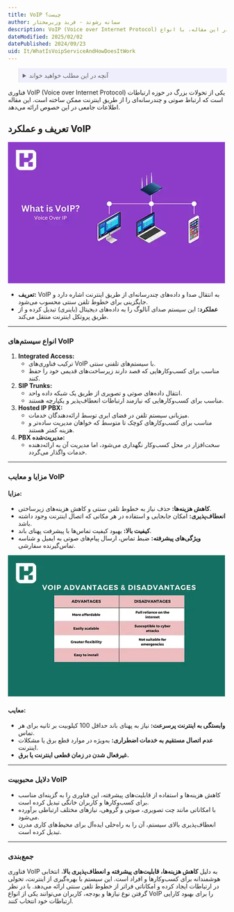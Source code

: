 ```yaml
---
title: VoIP چیست؟
author: سمانه رشوند - فربد وزیرمختار
description: VoIP (Voice over Internet Protocol) یک فناوری پیشرفته است که امکان انتقال صدا و محتوای چندرسانه‌ای از طریق اینترنت را فراهم می‌کند. در این مقاله، با انواع VoIP، مزایا، معایب و دلایل محبوبیت آن آشنا شوید 
dateModified: 2025/02/02
datePublished: 2024/09/23
uid: It/WhatIsVoipServiceAndHowDoesItWork
---
```

<blockquote style="background-color:#eeeefc; padding:0.5rem">

<details>
  <summary>آنچه در این مطلب خواهید خواند</summary>
  <ul>
    <li>تعریف و عملکرد VoIP</li>
    <li>انواع سیستم‌های VoIP</li>
    <li>مزایا و معایب VoIP</li>
    <li>دلایل محبوبیت VoIP</li>
  </ul>
</details>
</blockquote>

فناوری VoIP (Voice over Internet Protocol) یکی از تحولات بزرگ در حوزه ارتباطات است که ارتباط صوتی و چندرسانه‌ای را از طریق اینترنت ممکن ساخته است. این مقاله‌ اطلاعات جامعی در این خصوص ارائه می‌دهد.

## تعریف و عملکرد VoIP

![تعریف و عملکرد VoIP](./Images/WhatIsVoip.webp)

- **تعریف:** VoIP به انتقال صدا و داده‌های چندرسانه‌ای از طریق اینترنت اشاره دارد و جایگزینی برای خطوط تلفن سنتی محسوب می‌شود.
- **عملکرد:** این سیستم صدای آنالوگ را به داده‌های دیجیتال (باینری) تبدیل کرده و از طریق پروتکل اینترنت منتقل می‌کند. 

---

### انواع سیستم‌های VoIP
1. **Integrated Access:**
   - ترکیب فناوری‌های VoIP با سیستم‌های تلفنی سنتی.
   - مناسب برای کسب‌وکارهایی که قصد دارند زیرساخت‌های قدیمی خود را حفظ کنند.
2. **SIP Trunks:**
   - انتقال داده‌های صوتی و تصویری از طریق یک شبکه داده واحد.
   - مناسب برای کسب‌وکارهایی که نیازمند ارتباطات انعطاف‌پذیر و یکپارچه هستند.
3. **Hosted IP PBX:**
   - میزبانی سیستم تلفن در فضای ابری توسط ارائه‌دهندگان خدمات.
   - مناسب برای کسب‌وکارهای کوچک تا متوسط که خواهان مدیریت ساده‌تر و هزینه کمتر هستند.
4. **PBX مدیریت‌شده:**
   - سخت‌افزار در محل کسب‌وکار نگهداری می‌شود، اما مدیریت آن به ارائه‌دهنده خدمات واگذار می‌گردد.

---

### مزایا و معایب VoIP

#### مزایا:

- **کاهش هزینه‌ها:** حذف نیاز به خطوط تلفن سنتی و کاهش هزینه‌های زیرساختی.
- **انعطاف‌پذیری:** امکان جابجایی و استفاده در هر مکانی که اتصال اینترنت وجود داشته باشد.
- **کیفیت بالا:** بهبود کیفیت تماس‌ها با پیشرفت پهنای باند.
- **ویژگی‌های پیشرفته:** ضبط تماس، ارسال پیام‌های صوتی به ایمیل و شناسه تماس‌گیرنده سفارشی.

![مزایا و معایب VoIP](./Images/AdvantagesAndDisadvantagesOfVoIP.webp)

#### معایب:

- **وابستگی به اینترنت پرسرعت:** نیاز به پهنای باند حداقل 100 کیلوبیت بر ثانیه برای هر تماس.
- **عدم اتصال مستقیم به خدمات اضطراری:** به‌ویژه در موارد قطع برق یا مشکلات اینترنت.
- **غیرفعال شدن در زمان قطعی اینترنت یا برق.**

---

### دلایل محبوبیت VoIP
- کاهش هزینه‌ها و استفاده از قابلیت‌های پیشرفته، این فناوری را به گزینه‌ای مناسب برای کسب‌وکارها و کاربران خانگی تبدیل کرده است.
- با امکاناتی مانند چت تصویری، صوتی و گروهی، نیازهای مختلف ارتباطی برآورده می‌شود.
- انعطاف‌پذیری بالای سیستم، آن را به راه‌حلی ایده‌آل برای محیط‌های کاری مدرن تبدیل کرده است.

---

### جمع‌بندی
فناوری VoIP به دلیل **کاهش هزینه‌ها، قابلیت‌های پیشرفته و انعطاف‌پذیری بالا**، انتخابی هوشمندانه برای کسب‌وکارها و افراد است. این سیستم با بهره‌گیری از اینترنت، تحولی در ارتباطات ایجاد کرده و امکاناتی فراتر از خطوط تلفن سنتی ارائه می‌دهد. با در نظر گرفتن نوع نیازها و بودجه، کاربران می‌توانند یکی از انواع VoIP را برای بهبود کارایی ارتباطات خود انتخاب کنند.